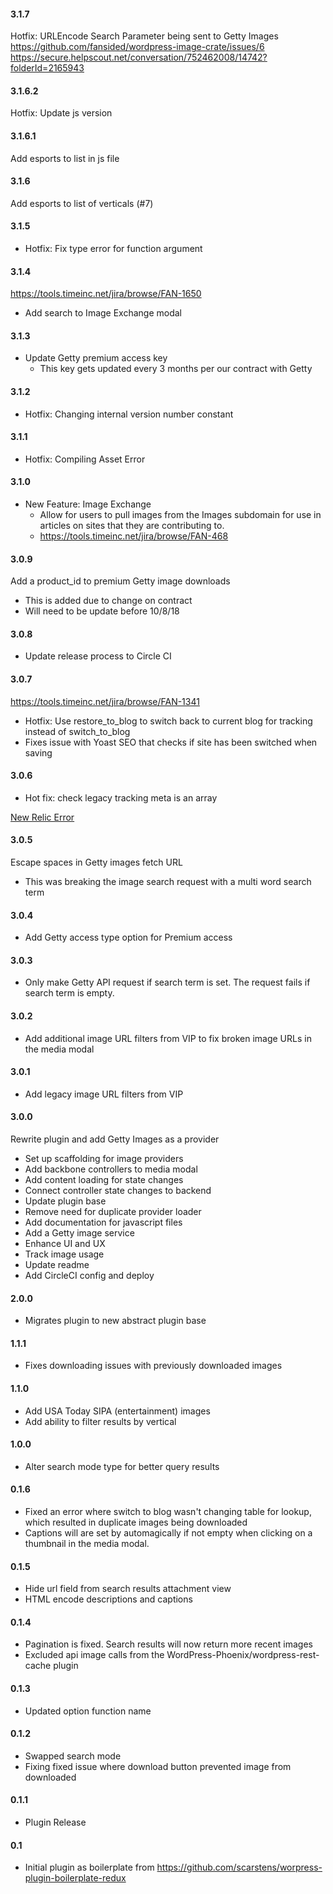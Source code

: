 #### 3.1.7
Hotfix: URLEncode Search Parameter being sent to Getty Images
https://github.com/fansided/wordpress-image-crate/issues/6
https://secure.helpscout.net/conversation/752462008/14742?folderId=2165943

#### 3.1.6.2
Hotfix: Update js version

#### 3.1.6.1
Add esports to list in js file

#### 3.1.6
Add esports to list of verticals (#7)

#### 3.1.5
* Hotfix: Fix type error for function argument

#### 3.1.4
https://tools.timeinc.net/jira/browse/FAN-1650
* Add search to Image Exchange modal

#### 3.1.3
* Update Getty premium access key
  * This key gets updated every 3 months per our contract with Getty
  
#### 3.1.2
* Hotfix: Changing internal version number constant

#### 3.1.1
* Hotfix: Compiling Asset Error

#### 3.1.0
* New Feature: Image Exchange
    * Allow for users to pull images from the Images subdomain for use in articles on sites that they are contributing to.
    * https://tools.timeinc.net/jira/browse/FAN-468

#### 3.0.9
Add a product_id to premium Getty image downloads

* This is added due to change on contract
* Will need to be update before 10/8/18

#### 3.0.8
* Update release process to Circle CI

#### 3.0.7
https://tools.timeinc.net/jira/browse/FAN-1341

* Hotfix: Use restore_to_blog to switch back to current blog for tracking instead of switch_to_blog
* Fixes issue with Yoast SEO that checks if site has been switched when saving 

#### 3.0.6
* Hot fix: check legacy tracking meta is an array

[New Relic Error](https://rpm.newrelic.com/accounts/1358368/applications/19652122/filterable_errors#/show/4a46219e-5edc-11e8-ae1e-0242ac11000b_2329_4877/stack_trace?top_facet=transactionUiName&primary_facet=error.class&barchart=barchart)

#### 3.0.5
Escape spaces in Getty images fetch URL
* This was breaking the image search request with a multi word search term

#### 3.0.4
* Add Getty access type option for Premium access

#### 3.0.3
* Only make Getty API request if search term is set. The request fails if search term is empty.

#### 3.0.2
* Add additional image URL filters from VIP to fix broken image URLs in the media modal

#### 3.0.1
* Add legacy image URL filters from VIP

#### 3.0.0
Rewrite plugin and add Getty Images as a provider
* Set up scaffolding for image providers
* Add backbone controllers to media modal
* Add content loading for state changes
* Connect controller state changes to backend
* Update plugin base
* Remove need for duplicate provider loader
* Add documentation for javascript files
* Add a Getty image service
* Enhance UI and UX
* Track image usage
* Update readme
* Add CircleCI config and deploy

#### 2.0.0
* Migrates plugin to new abstract plugin base

#### 1.1.1
* Fixes downloading issues with previously downloaded images

#### 1.1.0
* Add USA Today SIPA (entertainment) images
* Add ability to filter results by vertical

#### 1.0.0
* Alter search mode type for better query results

#### 0.1.6
* Fixed an error where switch to blog wasn't changing table for lookup, which resulted in duplicate images being downloaded
* Captions will are set by automagically if not empty when clicking on a thumbnail in the media modal.

#### 0.1.5
* Hide url field from search results attachment view 
* HTML encode descriptions and captions

#### 0.1.4
* Pagination is fixed. Search results will now return more recent images 
* Excluded api image calls from the WordPress-Phoenix/wordpress-rest-cache plugin

#### 0.1.3
* Updated option function name

#### 0.1.2
* Swapped search mode
* Fixing fixed issue where download button prevented image from downloaded 

#### 0.1.1
* Plugin Release

#### 0.1
* Initial plugin as boilerplate from https://github.com/scarstens/worpress-plugin-boilerplate-redux